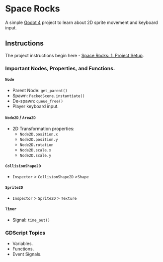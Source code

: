 # Space Rocks
A simple [Godot 4](https://godotengine.org/) project to learn about 2D sprite movement and keyboard input.

## Instructions
The project instructions begin here - [Space Rocks: 1. Project Setup](https://gitlab.com/kirkja-leikjahonnunar/knowhow/-/blob/main/Tinker/Drills/Space%20Rocks/1.%20Project%20Setup/README.md).


### Important Nodes, Properties, and Functions.

#### `Node`
- Parent Node: `get_parent()`
- Spawn: `PackedScene.instantiate()`
- De-spawn: `queue_free()`
- Player keyboard input.

#### `Node2D` / `Area2D`
- 2D Transformation properties:
  - `Node2D.position.x`
  - `Node2D.position.y`
  - `Node2D.rotation`
  - `Node2D.scale.x`
  - `Node2D.scale.y`

#### `CollisionShape2D`
- `Inspector` > `CollisionShape2D` >`Shape`

#### `Sprite2D`
- `Inspector` > `Sprite2D` > `Texture`

#### `Timer`
- Signal: `time_out()`

### GDScript Topics
- Variables.
- Functions.
- Event Signals.
